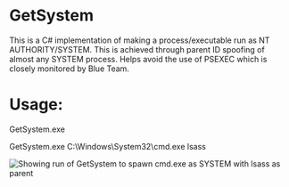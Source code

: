 # GetSystem
This is a C# implementation of making a process/executable run as NT AUTHORITY/SYSTEM. This is achieved through parent ID spoofing of almost any SYSTEM process. Helps avoid the use of PSEXEC which is closely monitored by Blue Team.

# Usage: 

GetSystem.exe <absolute path of executable to run> <SYSTEM process to spoof as parent>
  
GetSystem.exe C:\Windows\System32\cmd.exe lsass

![Showing run of GetSystem to spawn cmd.exe as SYSTEM with lsass as parent](https://github.com/py7hagoras/GetSystem/raw/master/GetSystem.PNG)




